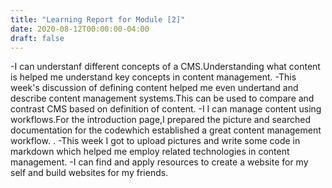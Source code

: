 ```yaml
---
title: "Learning Report for Module [2]"
date: 2020-08-12T00:00:00-04:00
draft: false
---
```


-I can understanf different concepts of a CMS.Understanding what content is helped me understand key concepts in content management.
-This week's discussion of defining content helped me even undertand and describe content management systems.This can be used to compare and contrast CMS based on definition of content.
-I I can manage content using workflows.For the introduction page,I prepared the picture and searched documentation for the codewhich established a great content management workflow. .
-This week I got to upload pictures and write some code in markdown which helped me employ related technologies in content management.
-I can find and apply resources to create a website for my self and build websites for my friends.

